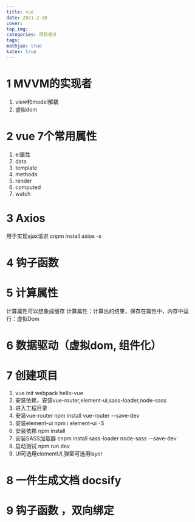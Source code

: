```yaml
---
title: vue
date: 2021-2-28
cover:
top_img:
categories: 项目相关
tags: 
mathjax: true
katex: true
---
```

# 1 MVVM的实现者

1. view和model解耦
2. 虚拟dom

# 2 vue 7个常用属性
1. el属性
2. data
3. template
4. methods
5. render
6. computed
7. watch

# 3 Axios
用于实现ajax请求
cnpm install axios -s

# 4 钩子函数

# 5 计算属性
计算属性可以想象成缓存
计算属性：计算出的结果，保存在属性中，内存中运行：虚拟Dom

# 6 数据驱动（虚拟dom, 组件化）

# 7 创建项目
1. vue init webpack hello-vue
2. 安装依赖，安装vue-router,element-ui,sass-loader,node-sass
3. 进入工程目录
4. 安装vue-router  npm install vue-router --save-dev
5. 安装element-ui  npm i element-ui -S
6. 安装依赖  npm install
7. 安装SASS加载器  cnpm install sass-loader node-sass --save-dev
8. 启动测试 npm run dev
9. UI可选用elementUI,弹窗可选用layer


# 8 一件生成文档 docsify

# 9 钩子函数 ，双向绑定